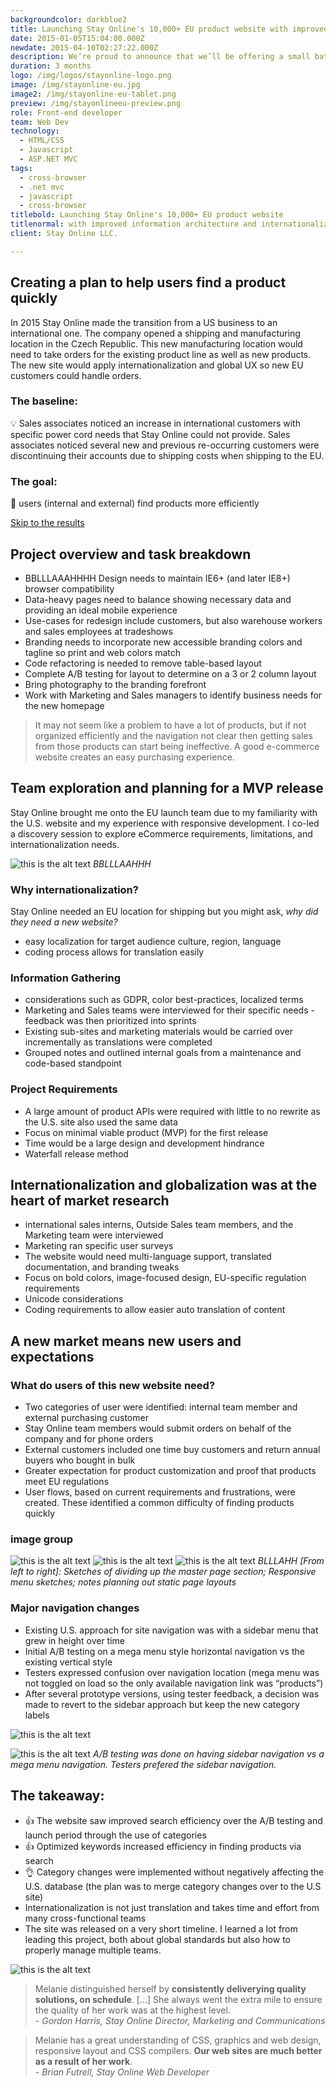 ```yaml
---
backgroundcolor: darkblue2
title: Launching Stay Online's 10,000+ EU product website with improved information architecture and internationalization 
date: 2015-01-05T15:04:00.000Z
newdate: 2015-04-10T02:27:22.000Z
description: We’re proud to announce that we’ll be offering a small batch of Jamaica Blue Mountain coffee beans in our store next week.
duration: 3 months
logo: /img/logos/stayonline-logo.png
image: /img/stayonline-eu.jpg
image2: /img/stayonline-eu-tablet.png
preview: /img/stayonlineeu-preview.png
role: Front-end developer
team: Web Dev
technology:
  - HTML/CSS
  - Javascript 
  - ASP.NET MVC
tags:
  - cross-browser 
  - .net mvc
  - javascript
  - cross-browser
titlebold: Launching Stay Online's 10,000+ EU product website  
titlenormal: with improved information architecture and internationalization
client: Stay Online LLC.

---
```


<section class="inner-wrap content">

<div class="first">

## Creating a plan to help users find a product quickly
In 2015 Stay Online made the transition from a US business to an international one. The 
company opened a shipping and manufacturing location in the Czech Republic. This 
new manufacturing location would need to take orders for the existing product line as well as new products. The new site would apply internationalization and global UX so new EU customers could handle orders.

### The baseline:
💡 Sales associates noticed an increase in international customers with specific power cord needs that Stay Online could not provide. Sales associates noticed several new and previous re-occurring customers were discontinuing their accounts due to shipping costs when shipping to the EU.

### The goal:
🏁 users (internal and external) find products more efficiently

[Skip to the results](post/stayonline-eu/#the-takeaway)

</div>

<div class="div2">       

## Project overview and task breakdown 

- BBLLLAAAHHHH Design needs to maintain IE6+ (and later IE8+) browser compatibility
- Data-heavy pages need to balance showing necessary data and providing an ideal mobile experience
- Use-cases for redesign include customers, but also warehouse workers and sales employees at tradeshows
- Branding needs to incorporate new accessible branding colors and tagline so print and web colors match
- Code refactoring is needed to remove table-based layout
- Complete A/B testing for layout to determine on a 3 or 2 column layout
- Bring photography to the branding forefront
- Work with Marketing and Sales managers to identify business needs for the new homepage 

</div>


> It may not seem like a problem to have a lot of products, but if not organized efficiently and the navigation not clear then getting sales from those products can start being ineffective. A good e-commerce website creates an easy purchasing experience.

</section>

<section class="fullwidth purple">

<div role="presentation" class="fullwidth img" style="background-image: url(/img/stayonline-eu.jpg)">

</div>

<div>

## Team exploration and planning for a MVP release
Stay Online brought me onto the EU launch team due to my familiarity with the U.S. website and my experience with responsive development. I co-led a discovery session to explore eCommerce requirements, limitations, and internationalization 
needs.

![this is the alt text](/img/stayonline-eu-planning.jpg "Title is optional")
*BBLLLAAHHH*
 
### Why internationalization?
Stay Online needed an EU location for shipping but you might ask, *why did they need a new website?*
- easy localization for target audience culture, region, language
- coding process allows for translation easily

### Information Gathering  
- considerations such as GDPR, color best-practices, localized terms
- Marketing and Sales teams were interviewed for their specific needs - feedback was then prioritized into sprints      
- Existing sub-sites and marketing materials would be carried over incrementally as translations were completed
- Grouped notes and outlined internal goals from a maintenance and code-based standpoint
 
### Project Requirements  
- A large amount of product APIs were required with little to no rewrite as the U.S. site also used the same data     
- Focus on minimal viable product (MVP) for the first release 
- Time would be a large design and development hindrance
- Waterfall release method

</div>

</section>

<section>

## Internationalization and globalization was at the heart of market research 
- international sales interns, Outside Sales team members, and the Marketing team were interviewed      
- Marketing ran specific user surveys
- The website would need multi-language support, translated documentation, and branding tweaks
- Focus on bold colors, image-focused design, EU-specific regulation requirements
- Unicode considerations
- Coding requirements to allow easier auto translation of content 

</section>

<section>

## A new market means new users and expectations

### What do users of this new website need?  
- Two categories of user were identified: internal team member and external purchasing customer      
- Stay Online team members would submit orders on behalf of the company and for phone orders
- External customers included one time buy customers and return annual buyers who bought in bulk
- Greater expectation for product customization and proof that products meet EU regulations
- User flows, based on current requirements and frustrations, were created. These identified a common difficulty of finding products quickly

<!-- ![this is the alt text](/img/blog-chemex.jpg "Title is optional")

*[From left to right]:  Sketches of dividing up the master page section; Responsive menu sketches; notes planning out static page layouts* -->

### image group

![this is the alt text](/img/stayonline-eu-sketch3.png "Title is optional")
![this is the alt text](/img/stayonline-eu-sketch2.png "Title is optional")
![this is the alt text](/img/stayonline-eu-sketch1.png "Title is optional")
*BLLLAHH [From left to right]:  Sketches of dividing up the master page section; Responsive menu sketches; notes planning out static page layouts*

### Major navigation changes 
- Existing U.S. approach for site navigation was with a sidebar menu that grew in height over time      
- Initial A/B testing on a mega menu style horizontal navigation vs the existing vertical style
- Testers expressed confusion over navigation location (mega menu was not toggled on load so the only available navigation link was “products”)
- After several prototype versions, using tester feedback, a decision was made to revert to the sidebar approach but keep the new category labels

![this is the alt text](/img/stayonline-eu-design.jpg "Title is optional")

![this is the alt text](/img/stayonline-eu-design-abtest.jpg "Title is optional")
*A/B testing was done on having sidebar navigation vs a mega menu navigation. Testers prefered the sidebar navigation.* 

</section>

<section class="takeaway fullwidth">

<div class="inner-wrap">

## The takeaway:

- 👍 The website saw improved search efficiency over the A/B testing and launch period through the use of categories
- 👍 Optimized keywords increased efficiency in finding products via search
- 👌 Category changes were implemented without negatively affecting the U.S. database (the plan was to merge category changes over to the U.S site)
- Internationalization is not just translation and takes time and effort from many cross-functional teams  
- The site was released on a very short timeline. I learned a lot from leading this project, both about global standards but also how to properly manage multiple teams.

</div>

</section>

![this is the alt text](/img/eu-responsive.gif "Title is optional")


> Melanie distinguished herself by **consistently deliverying quality solutions, on schedule**. [...] She always went the extra mile to ensure the quality of her work was at the highest level.  
*- Gordon Harris, Stay Online Director, Marketing and Communications*

> Melanie has a great understanding of CSS, graphics and web design, responsive layout and CSS compilers. **Our web sites are much better as a result of her work**.  
*- Brian Futrell, Stay Online Web Developer*

